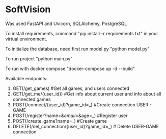 # SoftVision
Was used FastAPI and Uvicorn, SQLAlchemy, PostgreSQL

To install requirements, command "pip install -r requirements.txt" in your virtual environment.

To initialize the database, need first run model.py "python model.py"

To run project "python main.py"

To run with docker compose "docker-compose up -d --build" 

Available endpoints:
  1) GET(/get_games) #Get all games, and users connected
  2) GET(/get_me/{user_id}) #Get info about current user and info about all connected games
  3) POST(/connect/{user_id}?game_id=_) #Create connection USER - GAME
  4) POST(/register?name=_&email=_&age=_) #Register user
  5) POST(/create_game?name=_) #Create game
  6) DELETE(/del_connection/{user_id}?game_id=_) # Delete USER-GAME connection
